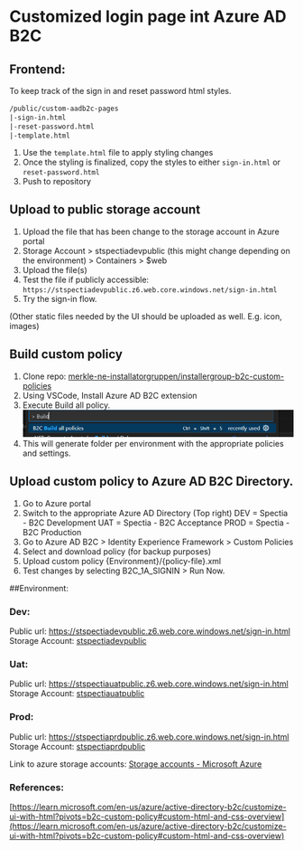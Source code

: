 # Customized login page int Azure AD B2C 

## Frontend:
To keep track of the sign in and reset password html styles.
```
/public/custom-aadb2c-pages
|-sign-in.html
|-reset-password.html
|-template.html
```
1. Use the `template.html` file to apply styling changes
2. Once the styling is finalized, copy the styles to either `sign-in.html` or `reset-password.html`
3. Push to repository

## Upload to public storage account 
1. Upload the file that has been change to the storage account in Azure portal
2. Storage Account > stspectiadevpublic (this might change depending on the environment) > Containers > $web 
3. Upload the file(s)
4. Test the file if publicly accessible: `https://stspectiadevpublic.z6.web.core.windows.net/sign-in.html`
5. Try the sign-in flow.

(Other static files needed by the UI should be uploaded as well. E.g. icon, images)

## Build custom policy
1. Clone repo: [merkle-ne-installatorgruppen/installergroup-b2c-custom-policies](https://github.com/merkle-ne-installatorgruppen/installergroup-b2c-custom-policies)
2. Using VSCode, Install Azure AD B2C extension
3. Execute Build all policy.
![image.png](/.attachments/image-6370ca83-7322-4689-9a23-1a3f50dc11ab.png)
4. This will generate folder per environment with the appropriate policies and settings.


## Upload custom policy to Azure AD B2C Directory.
1. Go to Azure portal
2. Switch to the appropriate Azure AD Directory (Top right)
DEV = Spectia - B2C Development
UAT = Spectia - B2C Acceptance
PROD = Spectia - B2C Production
3. Go to Azure AD B2C > Identity Experience Framework > Custom Policies
4. Select and download policy (for backup purposes)
5. Upload custom policy {Environment}/{policy-file}.xml
6. Test changes by selecting B2C_1A_SIGNIN > Run Now.

##Environment:

### Dev:
Public url: https://stspectiadevpublic.z6.web.core.windows.net/sign-in.html
Storage Account: [stspectiadevpublic](https://portal.azure.com/#@ProcureESG.onmicrosoft.com/resource/subscriptions/eb9f72b4-f6f8-4e92-9ba5-650205c83a81/resourceGroups/rg-spectia-dev/providers/Microsoft.Storage/storageAccounts/stspectiadevpublic)

### Uat:
Public url: https://stspectiauatpublic.z6.web.core.windows.net/sign-in.html
Storage Account: [stspectiauatpublic](https://portal.azure.com/#@ProcureESG.onmicrosoft.com/resource/subscriptions/eb9f72b4-f6f8-4e92-9ba5-650205c83a81/resourceGroups/rg-spectia-uat/providers/Microsoft.Storage/storageAccounts/stspectiauatpublic)

### Prod:
Public url: https://stspectiaprdpublic.z6.web.core.windows.net/sign-in.html
Storage Account: [stspectiaprdpublic](https://portal.azure.com/#@ProcureESG.onmicrosoft.com/resource/subscriptions/eb9f72b4-f6f8-4e92-9ba5-650205c83a81/resourceGroups/rg-spectia-uat/providers/Microsoft.Storage/storageAccounts/stspectiaprdpublic)

Link to azure storage accounts: [Storage accounts - Microsoft Azure](https://portal.azure.com/#browse/Microsoft.Storage%2FStorageAccounts)


### References:
[https://learn.microsoft.com/en-us/azure/active-directory-b2c/customize-ui-with-html?pivots=b2c-custom-policy#custom-html-and-css-overview](https://learn.microsoft.com/en-us/azure/active-directory-b2c/customize-ui-with-html?pivots=b2c-custom-policy#custom-html-and-css-overview)
